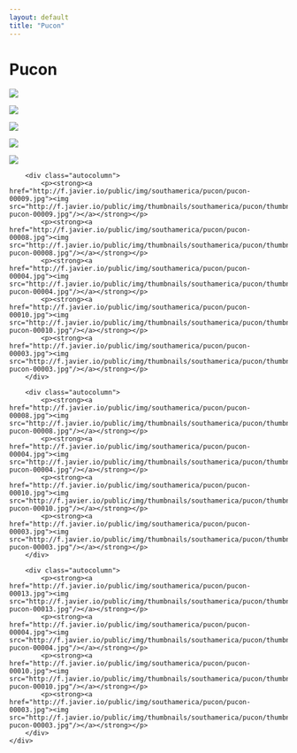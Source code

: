 ```yaml
---
layout: default
title: "Pucon"
---
```


<h1 class="page" style="padding-left:0%;">Pucon</h1>
<div class="page">
    <div class="autowide">
        <div class="autocolumn">
            <p><strong><a href="http://f.javier.io/public/img/southamerica/pucon/pucon-00007.jpg"><img src="http://f.javier.io/public/img/thumbnails/southamerica/pucon/thumbnail-pucon-00007.jpg"/></a></strong></p>
            <p><strong><a href="http://f.javier.io/public/img/southamerica/pucon/pucon-00008.jpg"><img src="http://f.javier.io/public/img/thumbnails/southamerica/pucon/thumbnail-pucon-00008.jpg"/></a></strong></p>
            <p><strong><a href="http://f.javier.io/public/img/southamerica/pucon/pucon-00004.jpg"><img src="http://f.javier.io/public/img/thumbnails/southamerica/pucon/thumbnail-pucon-00004.jpg"/></a></strong></p>
            <p><strong><a href="http://f.javier.io/public/img/southamerica/pucon/pucon-00010.jpg"><img src="http://f.javier.io/public/img/thumbnails/southamerica/pucon/thumbnail-pucon-00010.jpg"/></a></strong></p>
            <p><strong><a href="http://f.javier.io/public/img/southamerica/pucon/pucon-00003.jpg"><img src="http://f.javier.io/public/img/thumbnails/southamerica/pucon/thumbnail-pucon-00003.jpg"/></a></strong></p>
        </div>

        <div class="autocolumn">
            <p><strong><a href="http://f.javier.io/public/img/southamerica/pucon/pucon-00009.jpg"><img src="http://f.javier.io/public/img/thumbnails/southamerica/pucon/thumbnail-pucon-00009.jpg"/></a></strong></p>
            <p><strong><a href="http://f.javier.io/public/img/southamerica/pucon/pucon-00008.jpg"><img src="http://f.javier.io/public/img/thumbnails/southamerica/pucon/thumbnail-pucon-00008.jpg"/></a></strong></p>
            <p><strong><a href="http://f.javier.io/public/img/southamerica/pucon/pucon-00004.jpg"><img src="http://f.javier.io/public/img/thumbnails/southamerica/pucon/thumbnail-pucon-00004.jpg"/></a></strong></p>
            <p><strong><a href="http://f.javier.io/public/img/southamerica/pucon/pucon-00010.jpg"><img src="http://f.javier.io/public/img/thumbnails/southamerica/pucon/thumbnail-pucon-00010.jpg"/></a></strong></p>
            <p><strong><a href="http://f.javier.io/public/img/southamerica/pucon/pucon-00003.jpg"><img src="http://f.javier.io/public/img/thumbnails/southamerica/pucon/thumbnail-pucon-00003.jpg"/></a></strong></p>
        </div>

        <div class="autocolumn">
            <p><strong><a href="http://f.javier.io/public/img/southamerica/pucon/pucon-00008.jpg"><img src="http://f.javier.io/public/img/thumbnails/southamerica/pucon/thumbnail-pucon-00008.jpg"/></a></strong></p>
            <p><strong><a href="http://f.javier.io/public/img/southamerica/pucon/pucon-00004.jpg"><img src="http://f.javier.io/public/img/thumbnails/southamerica/pucon/thumbnail-pucon-00004.jpg"/></a></strong></p>
            <p><strong><a href="http://f.javier.io/public/img/southamerica/pucon/pucon-00010.jpg"><img src="http://f.javier.io/public/img/thumbnails/southamerica/pucon/thumbnail-pucon-00010.jpg"/></a></strong></p>
            <p><strong><a href="http://f.javier.io/public/img/southamerica/pucon/pucon-00003.jpg"><img src="http://f.javier.io/public/img/thumbnails/southamerica/pucon/thumbnail-pucon-00003.jpg"/></a></strong></p>
        </div>

        <div class="autocolumn">
            <p><strong><a href="http://f.javier.io/public/img/southamerica/pucon/pucon-00013.jpg"><img src="http://f.javier.io/public/img/thumbnails/southamerica/pucon/thumbnail-pucon-00013.jpg"/></a></strong></p>
            <p><strong><a href="http://f.javier.io/public/img/southamerica/pucon/pucon-00004.jpg"><img src="http://f.javier.io/public/img/thumbnails/southamerica/pucon/thumbnail-pucon-00004.jpg"/></a></strong></p>
            <p><strong><a href="http://f.javier.io/public/img/southamerica/pucon/pucon-00010.jpg"><img src="http://f.javier.io/public/img/thumbnails/southamerica/pucon/thumbnail-pucon-00010.jpg"/></a></strong></p>
            <p><strong><a href="http://f.javier.io/public/img/southamerica/pucon/pucon-00003.jpg"><img src="http://f.javier.io/public/img/thumbnails/southamerica/pucon/thumbnail-pucon-00003.jpg"/></a></strong></p>
        </div>
    </div>
</div>
